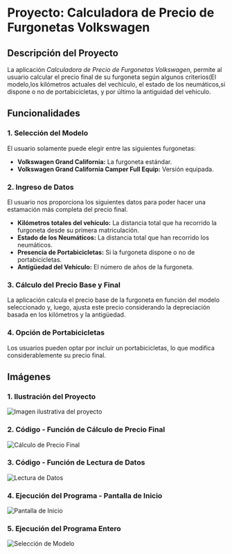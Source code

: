 # Proyecto: Calculadora de Precio de Furgonetas Volkswagen

## Descripción del Proyecto
  La aplicación *Calculadora de Precio de Furgonetas Volkswagen*, permite al usuario calcular el precio final de su furgoneta según algunos criterios(El modelo,los kilómetros actuales del vechiculo, el estado de los neumáticos,si dispone o no de portabicicletas, y por último la antiguidad del vehiculo.
  
## Funcionalidades

### 1. Selección del Modelo
El usuario solamente puede elegir entre las siguientes furgonetas:
- **Volkswagen Grand California:** La furgoneta estándar.
- **Volkswagen Grand California Camper Full Equip:** Versión equipada.

### 2. Ingreso de Datos
El usuario nos proporciona los siguientes datos para poder hacer una estamación más completa del precio final.
- **Kilómetros totales del vehículo:** La distancia total que ha recorrido la furgoneta desde su primera matriculación.
- **Estado de los Neumáticos:** La distancia total que han recorrido los neumáticos.
- **Presencia de Portabicicletas:** Si la furgoneta dispone o no de portabicicletas.
- **Antigüedad del Vehículo:** El número de años de la furgoneta.

### 3. Cálculo del Precio Base y Final
La aplicación calcula el precio base de la furgoneta en función del modelo seleccionado y, luego, ajusta este precio considerando la depreciación basada en los kilómetros y la antigüedad.

### 4. Opción de Portabicicletas
Los usuarios pueden optar por incluir un portabicicletas, lo que modifica considerablemente su precio final.

## Imágenes

### 1. Ilustración del Proyecto
![Imagen ilustrativa del proyecto](https://github.com/Thalia2603/exercici5VWAcabat/assets/153110473/a3f333ae-d9e0-4578-baa6-12ef7a6e3c35)

### 2. Código - Función de Cálculo de Precio Final
![Cálculo de Precio Final](https://github.com/Thalia2603/exercici5VWAcabat/assets/153110473/8d1f00cd-752a-40fe-b900-d39785bf5bfe)

### 3. Código - Función de Lectura de Datos
![Lectura de Datos](https://github.com/Thalia2603/exercici5VWAcabat/assets/153110473/8c22dfce-7d3d-4dc4-b96b-c1dd3e292a9a)

### 4. Ejecución del Programa - Pantalla de Inicio
![Pantalla de Inicio](https://github.com/Thalia2603/exercici5VWAcabat/assets/153110473/cdcdb0be-65b0-4847-8155-7745ea780c5a)

### 5. Ejecución del Programa Entero
![Selección de Modelo](https://github.com/Thalia2603/exercici5VWAcabat/assets/153110473/1f2368a4-87ca-4faf-897e-8c9a7bc86f3b)
